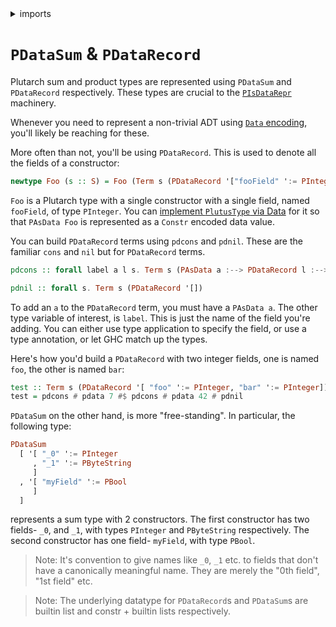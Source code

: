 <details>
<summary> imports </summary>
<p>

```haskell
module Plutarch.Docs.PDataSumAndRecord (Foo (..), test) where
import Plutarch.Prelude
```

</p>
</details>

# `PDataSum` & `PDataRecord`

Plutarch sum and product types are represented using `PDataSum` and `PDataRecord` respectively. These types are crucial to the [`PIsDataRepr`](./../Typeclasses/PIsDataReprAndPDataFields.md) machinery.

Whenever you need to represent a non-trivial ADT using [`Data` encoding](./../Concepts/DataAndScottEncoding.md#data-encoding), you'll likely be reaching for these.

More often than not, you'll be using `PDataRecord`. This is used to denote all the fields of a constructor:

```haskell
newtype Foo (s :: S) = Foo (Term s (PDataRecord '["fooField" ':= PInteger]))
```

`Foo` is a Plutarch type with a single constructor with a single field, named `fooField`, of type `PInteger`. You can
[implement `PlutusType` via Data](./../Typeclasses/PIsDataReprAndPDataFields.md#implementing-pisdatarepr-and-friends)
for it so that `PAsData Foo` is represented as a `Constr` encoded data value.

You can build `PDataRecord` terms using `pdcons` and `pdnil`. These are the familiar `cons` and `nil` but for `PDataRecord` terms.

```hs
pdcons :: forall label a l s. Term s (PAsData a :--> PDataRecord l :--> PDataRecord ((label ':= a) ': l))

pdnil :: forall s. Term s (PDataRecord '[])
```

To add an `a` to the `PDataRecord` term, you must have a `PAsData a`. The other type variable of interest, is `label`. This
is just the name of the field you're adding. You can either use type application to specify the field, or use a type annotation,
or let GHC match up the types.

Here's how you'd build a `PDataRecord` with two integer fields, one is named `foo`, the other is named `bar`:

```haskell
test :: Term s (PDataRecord '[ "foo" ':= PInteger, "bar" ':= PInteger])
test = pdcons # pdata 7 #$ pdcons # pdata 42 # pdnil
```

`PDataSum` on the other hand, is more "free-standing". In particular, the following type:

```hs
PDataSum
  [ '[ "_0" ':= PInteger
     , "_1" ':= PByteString
     ]
  , '[ "myField" ':= PBool
     ]
  ]
```

represents a sum type with 2 constructors. The first constructor has two fields- `_0`, and `_1`, with types `PInteger` and `PByteString` respectively.
The second constructor has one field- `myField`, with type `PBool`.

> Note: It's convention to give names like `_0`, `_1` etc. to fields that don't have a canonically meaningful name. They are merely the "0th field", "1st field" etc.

> Note: The underlying datatype for `PDataRecord`s and `PDataSum`s are builtin list and constr + builtin lists respectively.
